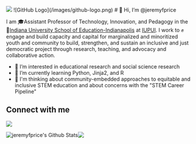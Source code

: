 <img src="https://raw.githubusercontent.com/jeremyfprice/jeremyfprice/main/IMG_20170926_120428(3).jpg&auto=format&fit=crop&w=975&h=300&q=80"/>
![GitHub Logo](/images/github-logo.png)
# 👋 Hi, I’m @jeremyfprice

I am 🎓Assistant Professor of Technology, Innovation, and Pedagogy in the 🏫[Indiana University School of Education-Indianapolis](https://education.iupui.edu/) at [IUPUI](https://www.iupui.edu). I work to ✊engage and build capacity and capital for marginalized and minoritized youth and community to build, strengthen, and sustain an inclusive and just democratic project through research, teaching, and advocacy and collaborative action.

- 👀 I’m interested in educational research and social science research
- 🌱 I’m currently learning Python, Jinja2, and R
- 🤔 I'm thinking about community-embedded approaches to equitable and inclusive STEM education and about concerns with the "STEM Career Pipeline"

## Connect with me

<img src="https://img.shields.io/badge/twitter?style=social&logo=twitter" />

<img align="center" alt="jeremyfprice's Github Stats" src="https://github-readme-stats.codestackr.vercel.app/api?username=jeremyfprice&theme=calm&show_icons=true&hide_border=true&count_private=true&include_all_commits=true&theme=calm" /><img align="center" src="https://github-readme-stats.vercel.app/api/top-langs/?username=jeremyfprice&show_icons=true&hide_border=true&count_private=true&include_all_commits=true&layout=compact" />

<!---
jeremyfprice/jeremyfprice is a ✨ special ✨ repository because its `README.md` (this file) appears on your GitHub profile.
You can click the Preview link to take a look at your changes.
--->

